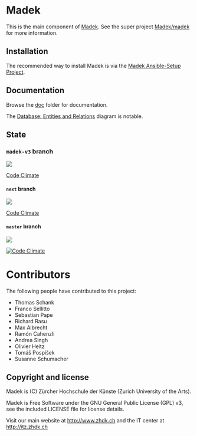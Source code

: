# Madek

This is the main component of [Madek](https://github.com/madek). See the
super project [Madek/madek](https://github.com/Madek/madek) for more
information. 


## Installation

The recommended way to install Madek is via the [Madek
Ansible-Setup Project](https://github.com/zhdk/madek-ansible-setup).


## Documentation

Browse the [doc](./doc) folder for documentation. 

The [Database: Entities and Relations][] diagram is notable.

  [Database: Entities and Relations]: http://rawgit.com/madek/madek-documentation/master/source/architecture/database/entities_and_relations.svg

## State 

### `madek-v3` branch 

<a href="http://ci2.zhdk.ch/cider-ci/ui/public/madek/madek-v3/tests,code-check,coverage,deploy-test/summary.html">
  <img src="http://ci2.zhdk.ch/cider-ci/ui/public/madek/madek-v3/tests,code-check,coverage,deploy-test/summary.svg?respond_width_200&orientation=vertical">
  </img>
</a>

[Code Climate](https://codeclimate.com/github/zhdk/madek/compare/madek-v3)


#### `next` branch

<a href="http://ci2.zhdk.ch/cider-ci/ui/public/madek/next/tests,code-check,coverage/summary.html">
  <img src="http://ci2.zhdk.ch/cider-ci/ui/public/madek/next/tests,code-check,coverage/summary.svg?respond_width_200&orientation=vertical">
  </img>
</a>


[Code Climate](https://codeclimate.com/github/zhdk/madek/compare/next)


#### `master` branch

<a href="http://ci2.zhdk.ch/cider-ci/ui/public/madek/master/tests,code-check,coverage/summary.html">
  <img src="http://ci2.zhdk.ch/cider-ci/ui/public/madek/master/tests,code-check,coverage/summary.svg?respond_width_200&orientation=vertical">
  </img>
</a>


[![Code Climate](https://codeclimate.com/github/zhdk/madek/badges/gpa.svg)](https://codeclimate.com/github/zhdk/madek)




# Contributors

The following people have contributed to this project:

* Thomas Schank
* Franco Sellitto
* Sebastian Pape
* Richard Rasu
* Max Albrecht
* Ramón Cahenzli
* Andrea Singh
* Olivier Heitz
* Tomáš Pospíšek
* Susanne Schumacher


## Copyright and license

Madek is (C) Zürcher Hochschule der Künste (Zurich University of the Arts).

Madek is Free Software under the GNU General Public License (GPL) v3, see the included LICENSE file for license details.

Visit our main website at http://www.zhdk.ch and the IT center 
at http://itz.zhdk.ch

